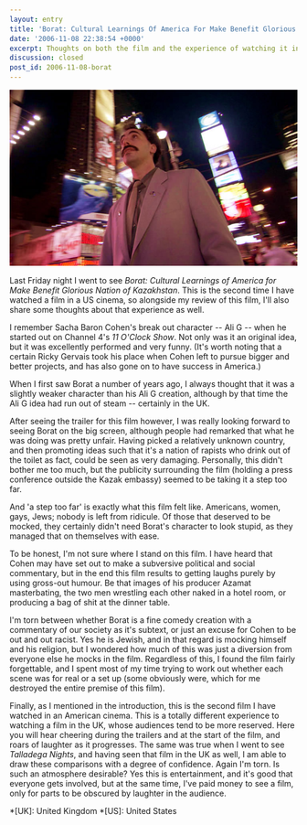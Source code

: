 ```yaml
---
layout: entry
title: 'Borat: Cultural Learnings Of America For Make Benefit Glorious Nation Of Kazakhstan'
date: '2006-11-08 22:38:54 +0000'
excerpt: Thoughts on both the film and the experience of watching it in a US cinema.
discussion: closed
post_id: 2006-11-08-borat
---
```

![Borat in Times Square, New York](/assets/images/2006/11/borat.jpg)

Last Friday night I went to see <cite>Borat: Cultural Learnings of America for Make Benefit Glorious Nation of Kazakhstan</cite>. This is the second time I have watched a film in a US cinema, so alongside my review of this film, I'll also share some thoughts about that experience as well.

I remember Sacha Baron Cohen's break out character -- Ali G -- when he started out on Channel 4's <cite>11 O'Clock Show</cite>. Not only was it an original idea, but it was excellently performed and very funny. (It's worth noting that a certain Ricky Gervais took his place when Cohen left to pursue bigger and better projects, and has also gone on to have success in America.)

When I first saw Borat a number of years ago, I always thought that it was a slightly weaker character than his Ali G creation, although by that time the Ali G idea had run out of steam -- certainly in the UK.

After seeing the trailer for this film however, I was really looking forward to seeing Borat on the big screen, although people had remarked that what he was doing was pretty unfair. Having picked a relatively unknown country, and then promoting ideas such that it's a nation of rapists who drink out of the toilet as fact, could be seen as very damaging. Personally, this didn't bother me too much, but the publicity surrounding the film (holding a press conference outside the Kazak embassy) seemed to be taking it a step too far.

And 'a step too far' is exactly what this film felt like. Americans, women, gays, Jews; nobody is left from ridicule. Of those that deserved to be mocked, they certainly didn't need Borat's character to look stupid, as they managed that on themselves with ease.

To be honest, I'm not sure where I stand on this film. I have heard that Cohen may have set out to make a subversive political and social commentary, but in the end this film results to getting laughs purely by using gross-out humour. Be that images of his producer Azamat masterbating, the two men wrestling each other naked in a hotel room, or producing a bag of shit at the dinner table.

I'm torn between whether Borat is a fine comedy creation with a commentary of our society as it's subtext, or just an excuse for Cohen to be out and out racist. Yes he is Jewish, and in that regard is mocking himself and his religion, but I wondered how much of this was just a diversion from everyone else he mocks in the film. Regardless of this, I found the film fairly forgettable, and I spent most of my time trying to work out whether each scene was for real or a set up (some obviously were, which for me destroyed the entire premise of this film).

Finally, as I mentioned in the introduction, this is the second film I have watched in an American cinema. This is a totally different experience to watching a film in the UK, whose audiences tend to be more reserved. Here you will hear cheering during the trailers and at the start of the film, and roars of laughter as it progresses. The same was true when I went to see <cite>Talladega Nights</cite>, and having seen that film in the UK as well, I am able to draw these comparisons with a degree of confidence. Again I'm torn. Is such an atmosphere desirable? Yes this is entertainment, and it's good that everyone gets involved, but at the same time, I've paid money to see a film, only for parts to be obscured by laughter in the audience.

*[UK]: United Kingdom
*[US]: United States